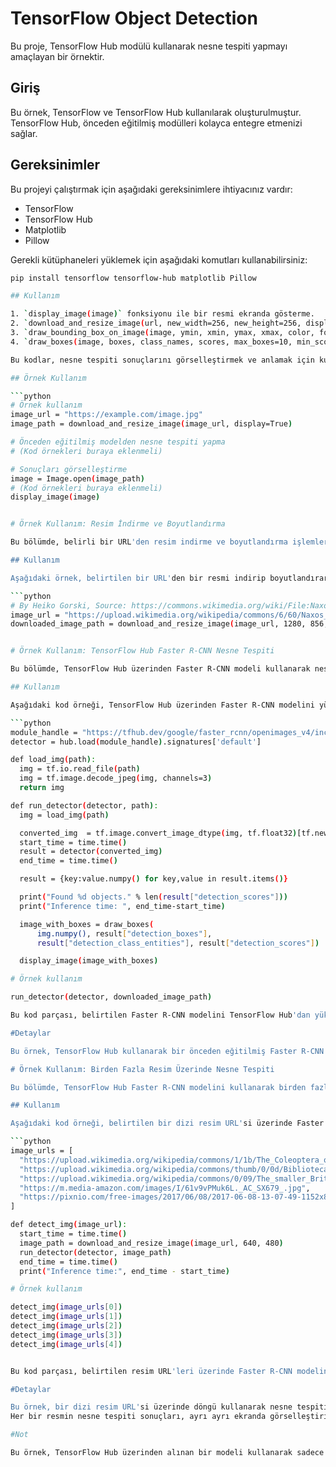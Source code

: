 # TensorFlow  Object Detection

Bu proje, TensorFlow Hub modülü kullanarak nesne tespiti yapmayı amaçlayan bir örnektir.

## Giriş

Bu örnek, TensorFlow ve TensorFlow Hub kullanılarak oluşturulmuştur. TensorFlow Hub, önceden eğitilmiş modülleri kolayca entegre etmenizi sağlar.

## Gereksinimler

Bu projeyi çalıştırmak için aşağıdaki gereksinimlere ihtiyacınız vardır:

- TensorFlow
- TensorFlow Hub
- Matplotlib
- Pillow

Gerekli kütüphaneleri yüklemek için aşağıdaki komutları kullanabilirsiniz:

```bash
pip install tensorflow tensorflow-hub matplotlib Pillow

## Kullanım

1. `display_image(image)` fonksiyonu ile bir resmi ekranda gösterme.
2. `download_and_resize_image(url, new_width=256, new_height=256, display=False)` fonksiyonu ile bir resmi indirme ve yeniden boyutlandırma.
3. `draw_bounding_box_on_image(image, ymin, xmin, ymax, xmax, color, font, thickness=4, display_str_list=())` fonksiyonu ile bir resim üzerine sınırlayıcı kutular çizme.
4. `draw_boxes(image, boxes, class_names, scores, max_boxes=10, min_score=0.1)` fonksiyonu ile resim üzerine etiketli kutular ekleyerek sonuçları görselleştirme.

Bu kodlar, nesne tespiti sonuçlarını görselleştirmek ve anlamak için kullanışlıdır.

## Örnek Kullanım

```python
# Örnek kullanım
image_url = "https://example.com/image.jpg"
image_path = download_and_resize_image(image_url, display=True)

# Önceden eğitilmiş modelden nesne tespiti yapma
# (Kod örnekleri buraya eklenmeli)

# Sonuçları görselleştirme
image = Image.open(image_path)
# (Kod örnekleri buraya eklenmeli)
display_image(image)


# Örnek Kullanım: Resim İndirme ve Boyutlandırma

Bu bölümde, belirli bir URL'den resim indirme ve boyutlandırma işlemleri açıklanmaktadır. 

## Kullanım

Aşağıdaki örnek, belirtilen bir URL'den bir resmi indirip boyutlandırarak görselleştirir:

```python
# By Heiko Gorski, Source: https://commons.wikimedia.org/wiki/File:Naxos_Taverna.jpg
image_url = "https://upload.wikimedia.org/wikipedia/commons/6/60/Naxos_Taverna.jpg"
downloaded_image_path = download_and_resize_image(image_url, 1280, 856, True)


# Örnek Kullanım: TensorFlow Hub Faster R-CNN Nesne Tespiti

Bu bölümde, TensorFlow Hub üzerinden Faster R-CNN modeli kullanarak nesne tespiti yapma işlemleri açıklanmaktadır.

## Kullanım

Aşağıdaki kod örneği, TensorFlow Hub üzerinden Faster R-CNN modelini yükler, belirtilen bir resim dosyasını analiz eder ve nesneleri tespit ederek görselleştirir:

```python
module_handle = "https://tfhub.dev/google/faster_rcnn/openimages_v4/inception_resnet_v2/1"
detector = hub.load(module_handle).signatures['default']

def load_img(path):
  img = tf.io.read_file(path)
  img = tf.image.decode_jpeg(img, channels=3)
  return img

def run_detector(detector, path):
  img = load_img(path)

  converted_img  = tf.image.convert_image_dtype(img, tf.float32)[tf.newaxis, ...]
  start_time = time.time()
  result = detector(converted_img)
  end_time = time.time()

  result = {key:value.numpy() for key,value in result.items()}

  print("Found %d objects." % len(result["detection_scores"]))
  print("Inference time: ", end_time-start_time)

  image_with_boxes = draw_boxes(
      img.numpy(), result["detection_boxes"],
      result["detection_class_entities"], result["detection_scores"])

  display_image(image_with_boxes)

# Örnek kullanım

run_detector(detector, downloaded_image_path)

Bu kod parçası, belirtilen Faster R-CNN modelini TensorFlow Hub'dan yükler ve bir resim dosyasını analiz ederek nesne tespiti yapar. Sonuçları ekranda görselleştirir.

#Detaylar

Bu örnek, TensorFlow Hub kullanarak bir önceden eğitilmiş Faster R-CNN modelini yükleyip kullanmayı gösterir. run_detector fonksiyonu, belirtilen resim üzerinde nesne tespiti yapar, sonuçları ekrana yazdırır ve görselleştirir.

# Örnek Kullanım: Birden Fazla Resim Üzerinde Nesne Tespiti

Bu bölümde, TensorFlow Hub Faster R-CNN modelini kullanarak birden fazla resim üzerinde nesne tespiti yapma işlemleri açıklanmaktadır.

## Kullanım

Aşağıdaki kod örneği, belirtilen bir dizi resim URL'si üzerinde Faster R-CNN modeli ile nesne tespiti yapar ve sonuçları görselleştirir:

```python
image_urls = [
  "https://upload.wikimedia.org/wikipedia/commons/1/1b/The_Coleoptera_of_the_British_islands_%28Plate_125%29_%288592917784%29.jpg",
  "https://upload.wikimedia.org/wikipedia/commons/thumb/0/0d/Biblioteca_Maim%C3%B3nides%2C_Campus_Universitario_de_Rabanales_007.jpg/1024px-Biblioteca_Maim%C3%B3nides%2C_Campus_Universitario_de_Rabanales_007.jpg",
  "https://upload.wikimedia.org/wikipedia/commons/0/09/The_smaller_British_birds_%288053836633%29.jpg",
  "https://m.media-amazon.com/images/I/61v9vPMuk6L._AC_SX679_.jpg",
  "https://pixnio.com/free-images/2017/06/08/2017-06-08-13-07-49-1152x867.jpg",
]

def detect_img(image_url):
  start_time = time.time()
  image_path = download_and_resize_image(image_url, 640, 480)
  run_detector(detector, image_path)
  end_time = time.time()
  print("Inference time:", end_time - start_time)

# Örnek kullanım

detect_img(image_urls[0])
detect_img(image_urls[1])
detect_img(image_urls[2])
detect_img(image_urls[3])
detect_img(image_urls[4])


Bu kod parçası, belirtilen resim URL'leri üzerinde Faster R-CNN modelini kullanarak nesne tespiti yapar ve sonuçları ekranda görselleştirir

#Detaylar

Bu örnek, bir dizi resim URL'si üzerinde döngü kullanarak nesne tespiti yapma sürecini gösterir.
Her bir resmin nesne tespiti sonuçları, ayrı ayrı ekranda görselleştirilir.

#Not

Bu örnek, TensorFlow Hub üzerinden alınan bir modeli kullanarak sadece öğrenme amacıyla tasarlanmıştır. Kodu inceleyerek ve özelleştirerek kendi projenize uyarlayabilirsiniz.

